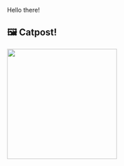 Hello there!



## 🖼️ Catpost!

<sub>
    <img src="https://cdn2.thecatapi.com/images/150.jpg" height="256">
</sub>


